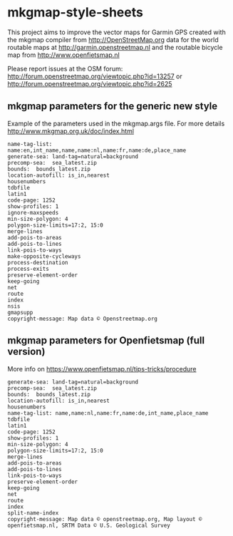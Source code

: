 # mkgmap-style-sheets
This project aims to improve the vector maps for Garmin GPS created with the mkgmap compiler from http://OpenStreetMap.org data for the world routable maps at http://garmin.openstreetmap.nl and the routable bicycle map from http://www.openfietsmap.nl

Please report issues at the OSM forum: http://forum.openstreetmap.org/viewtopic.php?id=13257
or http://forum.openstreetmap.org/viewtopic.php?id=2625

## mkgmap parameters for the generic new style

Example of the parameters used in the mkgmap.args file.
For more details http://www.mkgmap.org.uk/doc/index.html

```
name-tag-list: name:en,int_name,name,name:nl,name:fr,name:de,place_name
generate-sea: land-tag=natural=background
precomp-sea:  sea_latest.zip
bounds:  bounds_latest.zip
location-autofill: is_in,nearest
housenumbers
tdbfile
latin1
code-page: 1252
show-profiles: 1
ignore-maxspeeds
min-size-polygon: 4
polygon-size-limits=17:2, 15:0
merge-lines
add-pois-to-areas
add-pois-to-lines
link-pois-to-ways
make-opposite-cycleways
process-destination
process-exits
preserve-element-order
keep-going
net
route 
index
nsis
gmapsupp
copyright-message: Map data © Openstreetmap.org
```

## mkgmap parameters for Openfietsmap (full version)

More info on https://www.openfietsmap.nl/tips-tricks/procedure

```
generate-sea: land-tag=natural=background
precomp-sea:  sea_latest.zip
bounds:  bounds_latest.zip
location-autofill: is_in,nearest
housenumbers
name-tag-list: name,name:nl,name:fr,name:de,int_name,place_name
tdbfile
latin1
code-page: 1252
show-profiles: 1
min-size-polygon: 4
polygon-size-limits=17:2, 15:0
merge-lines
add-pois-to-areas
add-pois-to-lines
link-pois-to-ways
preserve-element-order
keep-going
net
route
index
split-name-index
copyright-message: Map data © openstreetmap.org, Map layout © openfietsmap.nl, SRTM Data © U.S. Geological Survey
```
